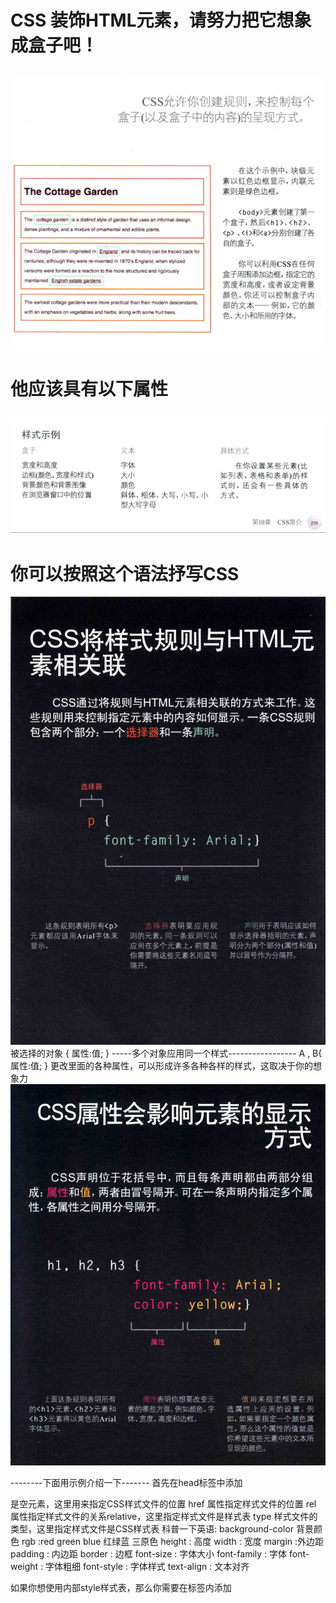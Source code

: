 <!DOCTYPE CSS>
# CSS 装饰HTML元素，请努力把它想象成盒子吧！
![CSS](box.png)
-----------------
# 他应该具有以下属性
![CSS属性例子](example.png)
------------------------------------
# 你可以按照这个语法抒写CSS
![CSS语法](syntax.png)
被选择的对象 {
    属性:值;
}
-----多个对象应用同一个样式-----------------
A , B{
    属性:值;
}
更改里面的各种属性，可以形成许多各种各样的样式，这取决于你的想象力
![CSS样式](style.png)

--------下面用示例介绍一下-------
首先在head标签中添加 <link href="style.css" rel="stylesheet" type="text/css">
<link> 是空元素，这里用来指定CSS样式文件的位置
href 属性指定样式文件的位置
rel 属性指定样式文件的关系relative，这里指定样式文件是样式表
type 样式文件的类型，这里指定样式文件是CSS样式表
科普一下英语: background-color 背景颜色
rgb :red green blue 红绿蓝 三原色
height : 高度
width : 宽度
margin :外边距
padding : 内边距
border : 边框
font-size : 字体大小
font-family : 字体
font-weight : 字体粗细
font-style : 字体样式
text-align : 文本对齐

如果你想使用内部style样式表，那么你需要在<head>标签内添加<style>标签，并把样式放在里面。

![CSS语法](CSS语法.png) 介绍了一下其他形式
比较常用的是 .class{}
和 #id{}

![CSS重要级](CSS规则重要级.png)
越具体越优先，可以加！在选中的标签前强调

为了简便，CSS 子级会继承一些父级属性
比如<body>指定了背景颜色，那么<div>也会继承这个颜色
指定了居中，那么子项目也会继承这个居中属性
但有一些影响美观的元素例外，你也可以使用 属性 ： inherit;强制使用父级属性
!(CSS 的bug)[CSS_bug.png] 原理与解决解释

-----------------CSS-----------------/颜色
CSS 颜色 是非常重要的一部分
